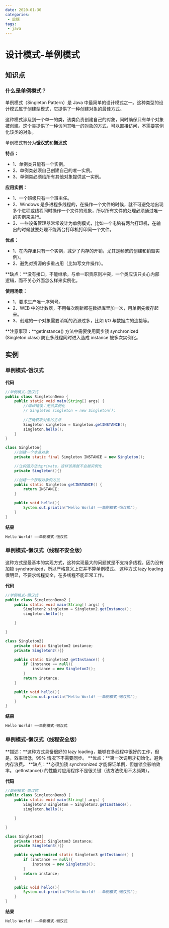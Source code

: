 ```yaml
---
date: 2020-01-30
categories: 
 - 后端
tags: 
 - java
---
```

# 设计模式-单例模式

## 知识点

### 什么是单例模式？

单例模式（Singleton Pattern）是 Java 中最简单的设计模式之一。这种类型的设计模式属于创建型模式，它提供了一种创建对象的最佳方式。

这种模式涉及到一个单一的类，该类负责创建自己的对象，同时确保只有单个对象被创建。这个类提供了一种访问其唯一的对象的方式，可以直接访问，不需要实例化该类的对象。

单例模式有分为**饿汉式**和**懒汉式**

**特点：**

- 1、单例类只能有一个实例。
- 2、单例类必须自己创建自己的唯一实例。
- 3、单例类必须给所有其他对象提供这一实例。

**应用实例：**

- 1、一个班级只有一个班主任。
- 2、Windows 是多进程多线程的，在操作一个文件的时候，就不可避免地出现多个进程或线程同时操作一个文件的现象，所以所有文件的处理必须通过唯一的实例来进行。
- 3、一些设备管理器常常设计为单例模式，比如一个电脑有两台打印机，在输出的时候就要处理不能两台打印机打印同一个文件。

**优点：**

- 1、在内存里只有一个实例，减少了内存的开销，尤其是频繁的创建和销毁实例）。
- 2、避免对资源的多重占用（比如写文件操作）。

**缺点：**没有接口，不能继承，与单一职责原则冲突，一个类应该只关心内部逻辑，而不关心外面怎么样来实例化。

**使用场景：**

- 1、要求生产唯一序列号。
- 2、WEB 中的计数器，不用每次刷新都在数据库里加一次，用单例先缓存起来。
- 3、创建的一个对象需要消耗的资源过多，比如 I/O 与数据库的连接等。

**注意事项：**getInstance() 方法中需要使用同步锁 synchronized (Singleton.class) 防止多线程同时进入造成 instance 被多次实例化。



## 实例

### 单例模式-饿汉式

**代码**

```java
//单例模式-饿汉式
public class SingletonDemo {
    public static void main(String[] args) {
        //编译错误：无法实例化
        // Singleton singleton = new Singleton();
        
        //正确获取对象的方法
        Singleton singleton = Singleton.getINSTANCE();
        singleton.hello();
    }
}

class Singleton{
    //创建一个本身对象
    private static final Singleton INSTANCE = new Singleton();

    //让构造方法为private，这样该类就不会被实例化
    private Singleton(){}

    //创建一个获取对象的方法
    public static Singleton getINSTANCE() {
        return INSTANCE;
    }

    public void hello(){
        System.out.println("Hello World! ——单例模式-饿汉式");
    }
}
```



**结果**

```java
Hello World! ——单例模式-饿汉式
```





### 单例模式-懒汉式（线程不安全版）

这种方式是最基本的实现方式，这种实现最大的问题就是不支持多线程。因为没有加锁 synchronized，所以严格意义上它并不算单例模式。
这种方式 lazy loading 很明显，不要求线程安全，在多线程不能正常工作。

**代码**

```java
//单例模式-懒汉式
public class SingletonDemo2 {
    public static void main(String[] args) {
        Singleton2 singleton = Singleton2.getInstance();
        singleton.hello();

    }

}

class Singleton2{
    private static Singleton2 instance;
    private Singleton2(){}

    public static Singleton2 getInstance() {
        if (instance == null){
            instance = new Singleton2();
        }
        return instance;
    }

    public void hello(){
        System.out.println("Hello World! ——单例模式-懒汉式");
    }
}

```



**结果**

```java
Hello World! ——单例模式-懒汉式
```



### 单例模式-懒汉式（线程安全版）

**描述：**这种方式具备很好的 lazy loading，能够在多线程中很好的工作，但是，效率很低，99% 情况下不需要同步。
**优点：**第一次调用才初始化，避免内存浪费。
**缺点：**必须加锁 synchronized 才能保证单例，但加锁会影响效率。
getInstance() 的性能对应用程序不是很关键（该方法使用不太频繁）。



**代码**

```java
//单例模式-懒汉式
public class SingletonDemo3 {
    public static void main(String[] args) {
        Singleton3 singleton = Singleton3.getInstance();
        singleton.hello();

    }

}

class Singleton3{
    private static Singleton3 instance;
    private Singleton3(){}

    public synchronized static Singleton3 getInstance() {
        if (instance == null){
            instance = new Singleton3();
        }
        return instance;
    }

    public void hello(){
        System.out.println("Hello World! ——单例模式-懒汉式");
    }
}

```



**结果**

```java
Hello World! ——单例模式-懒汉式
```

